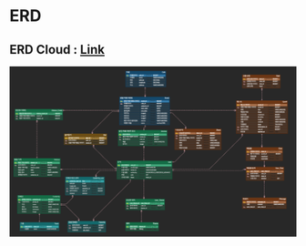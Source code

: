 
# ERD

## ERD Cloud : [Link](https://www.erdcloud.com/d/naSLT2ey5L87QN7KJ)


![ERD](./images/ERD.png)
